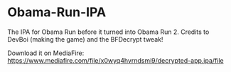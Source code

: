 # Obama-Run-IPA
The IPA for Obama Run before it turned into Obama Run 2. Credits to DevBoi (making the game) and the BFDecrypt tweak!

Download it on MediaFire: https://www.mediafire.com/file/x0wyq4hvrndsmi9/decrypted-app.ipa/file
